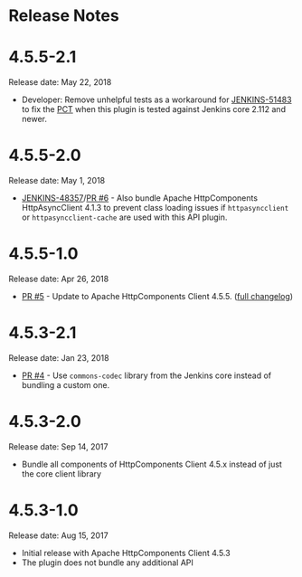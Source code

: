 Release Notes
===

# 4.5.5-2.1

Release date: May 22, 2018

* Developer: Remove unhelpful tests as a workaround for [JENKINS-51483](https://issues.jenkins-ci.org/browse/JENKINS-51483) to fix the [PCT](https://github.com/jenkinsci/plugin-compat-tester) when this plugin is tested against Jenkins core 2.112 and newer.

# 4.5.5-2.0

Release date: May 1, 2018

* [JENKINS-48357](https://issues.jenkins-ci.org/browse/JENKINS-48357)/[PR #6](https://github.com/jenkinsci/apache-httpcomponents-client-4-api-plugin/pull/6) - Also bundle Apache HttpComponents HttpAsyncClient 4.1.3 to prevent class loading issues if `httpasyncclient` or `httpasyncclient-cache` are used with this API plugin.

# 4.5.5-1.0

Release date: Apr 26, 2018

* [PR #5](https://github.com/jenkinsci/apache-httpcomponents-client-4-api-plugin/pull/5) -
Update to Apache HttpComponents Client 4.5.5. ([full changelog](https://github.com/apache/httpcomponents-client/blob/4.5.5/RELEASE_NOTES.txt))

# 4.5.3-2.1

Release date: Jan 23, 2018

* [PR #4](https://github.com/jenkinsci/apache-httpcomponents-client-4-api-plugin/pull/4) -
Use `commons-codec` library from the Jenkins core instead of bundling a custom one.

# 4.5.3-2.0

Release date: Sep 14, 2017

* Bundle all components of HttpComponents Client 4.5.x instead of just the core client library

# 4.5.3-1.0

Release date: Aug 15, 2017

* Initial release with Apache HttpComponents Client 4.5.3
* The plugin does not bundle any additional API

